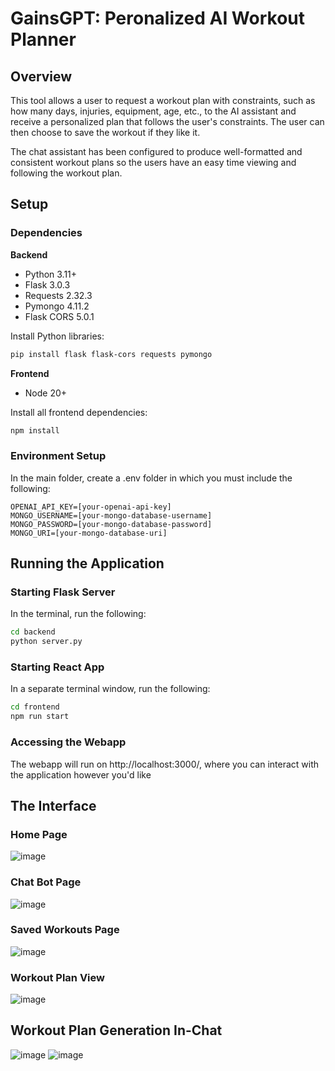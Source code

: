 # GainsGPT: Peronalized AI Workout Planner

## Overview

This tool allows a user to request a workout plan with constraints, such as how many days, injuries, equipment, age, etc., to the AI assistant and receive a personalized plan that follows the user's constraints. The user can then choose to save the workout if they like it.

The chat assistant has been configured to produce well-formatted and consistent workout plans so the users have an easy time viewing and following the workout plan.

## Setup

### Dependencies

**Backend**
- Python 3.11+
- Flask 3.0.3
- Requests 2.32.3
- Pymongo 4.11.2
- Flask CORS 5.0.1

Install Python libraries:
```bash
pip install flask flask-cors requests pymongo
```

**Frontend**
- Node 20+

Install all frontend dependencies:
```bash
npm install
```

### Environment Setup

In the main folder, create a .env folder in which you must include the following:

```
OPENAI_API_KEY=[your-openai-api-key]
MONGO_USERNAME=[your-mongo-database-username]
MONGO_PASSWORD=[your-mongo-database-password]
MONGO_URI=[your-mongo-database-uri]
```

## Running the Application

### Starting Flask Server

In the terminal, run the following:
```bash
cd backend
python server.py
```

### Starting React App

In a separate terminal window, run the following:
```bash
cd frontend
npm run start
```

### Accessing the Webapp

The webapp will run on http://localhost:3000/, where you can interact with the application however you'd like

## The Interface

### Home Page
![image](https://github.com/user-attachments/assets/f64329fc-479d-4642-965a-39e1f6affbad)

### Chat Bot Page
![image](https://github.com/user-attachments/assets/8128fc13-5998-4c95-9f15-ab84d3c9386b)

### Saved Workouts Page
![image](https://github.com/user-attachments/assets/355b98e0-83be-48ec-ac3b-2a3325eb738f)

### Workout Plan View
![image](https://github.com/user-attachments/assets/eae7e9ba-4518-4662-aa24-a7a1a4a66a1a)

## Workout Plan Generation In-Chat
![image](https://github.com/user-attachments/assets/b0d2285a-bace-4da1-8a65-e5e0a043f8e2)
![image](https://github.com/user-attachments/assets/3ec9ba7f-f45c-4d20-ad58-be384c445974)

